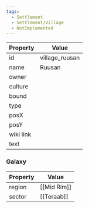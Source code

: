 ```yaml
---
tags:
  - Settlement
  - Settlement/Village
  - NotImplemented
---
```


| Property  | Value          |
| --------- | -------------- |
| id        | village_ruusan |
| name      | Ruusan         |
| owner     |                |
| culture   |                |
| bound     |                |
| type      |                |
| posX      |                |
| posY      |                |
| wiki link |                |
| text      |                |

### Galaxy
| Property | Value       |
| -------- | ----------- |
| region   | [[Mid Rim]] |
| sector   | [[Teraab]]  |
